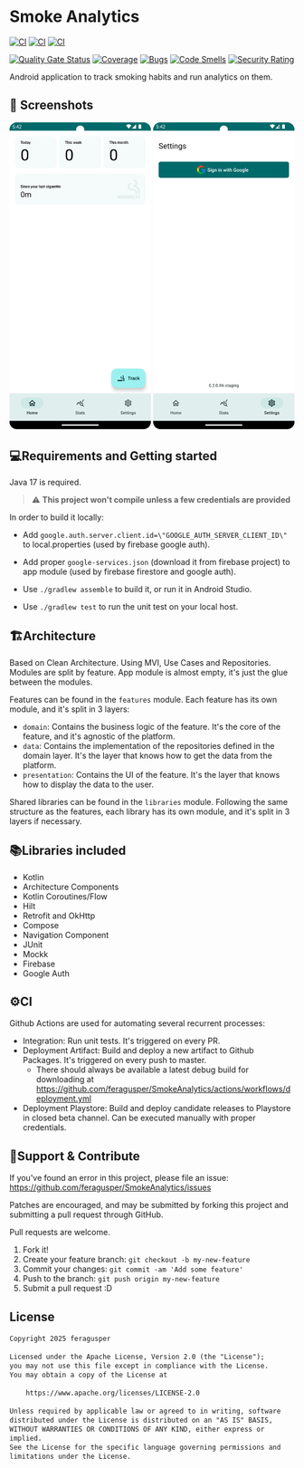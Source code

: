 # Smoke Analytics

[![CI](https://github.com/feragusper/SmokeAnalytics/actions/workflows/deployment_artifact.yml/badge.svg?branch=master)](https://github.com/feragusper/SmokeAnalytics/actions/workflows/deployment_artifact.yml)
[![CI](https://github.com/feragusper/SmokeAnalytics/actions/workflows/deployment_playstore.yml/badge.svg?branch=master)](https://github.com/feragusper/SmokeAnalytics/actions/workflows/deployment_playstore.yml)
[![CI](https://github.com/feragusper/SmokeAnalytics/actions/workflows/integration.yml/badge.svg?branch=master)](https://github.com/feragusper/SmokeAnalytics/actions/workflows/integration.yml)

[![Quality Gate Status](https://sonarcloud.io/api/project_badges/measure?project=feragusper_SmokeAnalytics&metric=alert_status)](https://sonarcloud.io/dashboard?id=feragusper_SmokeAnalytics>)
[![Coverage](https://sonarcloud.io/api/project_badges/measure?project=feragusper_SmokeAnalytics&metric=coverage)](https://sonarcloud.io/component_measures/metric/coverage/list?id=feragusper_SmokeAnalytics)
[![Bugs](https://sonarcloud.io/api/project_badges/measure?project=feragusper_SmokeAnalytics&metric=bugs)](https://sonarcloud.io/component_measures/metric/reliability_rating/list?id=feragusper_SmokeAnalytics)
[![Code Smells](https://sonarcloud.io/api/project_badges/measure?project=feragusper_SmokeAnalytics&metric=code_smells)](https://sonarcloud.io/component_measures/metric/code_smells/list?id=feragusper_SmokeAnalytics)
[![Security Rating](https://sonarcloud.io/api/project_badges/measure?project=feragusper_SmokeAnalytics&metric=security_rating)](https://sonarcloud.io/component_measures/metric/security_rating/list?id=feragusper_SmokeAnalytics)

Android application to track smoking habits and run analytics on them.

📸 Screenshots
--------------
<p>
  <!--suppress CheckImageSize -->
<img src="misc/image/screen_home.png" width="250"  alt="home screen"/>
  <!--suppress CheckImageSize -->
<img src="misc/image/screen_settings.png" width="250"  alt="settings screen"/>
</p>

💻Requirements and Getting started
----------------------------------
Java 17 is required.

> :warning: **This project won't compile unless a few credentials are provided**

In order to build it locally:

- Add `google.auth.server.client.id=\"GOOGLE_AUTH_SERVER_CLIENT_ID\"` to local.properties (used by
  firebase google auth).
- Add proper `google-services.json` (download it from firebase project) to app module (used by
  firebase firestore and google auth).

- Use `./gradlew assemble` to build it, or run it in Android Studio.
- Use `./gradlew test` to run the unit test on your local host.

🏗️Architecture
--------------
Based on Clean Architecture. Using MVI, Use Cases and Repositories.
Modules are split by feature. App module is almost empty, it's just the glue between the modules.

Features can be found in the `features` module. Each feature has its own module, and it's split in 3
layers:

- `domain`: Contains the business logic of the feature. It's the core of the feature, and it's
  agnostic of the platform.
- `data`: Contains the implementation of the repositories defined in the domain layer. It's the
  layer that knows how to get the data from the platform.
- `presentation`: Contains the UI of the feature. It's the layer that knows how to display the data
  to the user.

Shared libraries can be found in the `libraries` module. Following the same structure as the
features, each library has its own module, and it's split in 3 layers if necessary.

📚Libraries included
--------------------

- Kotlin
- Architecture Components
- Kotlin Coroutines/Flow
- Hilt
- Retrofit and OkHttp
- Compose
- Navigation Component
- JUnit
- Mockk
- Firebase
- Google Auth

⚙️CI
----
Github Actions are used for automating several recurrent processes:

- Integration: Run unit tests. It's triggered on every PR.
- Deployment Artifact: Build and deploy a new artifact to Github Packages. It's triggered on every
  push to master.
    - There should always be available a latest debug build for downloading
      at https://github.com/feragusper/SmokeAnalytics/actions/workflows/deployment.yml
- Deployment Playstore: Build and deploy candidate releases to Playstore in closed beta channel. Can
  be executed manually with proper credentials.

🤝Support & Contribute
----------------------
If you've found an error in this project, please file an
issue: https://github.com/feragusper/SmokeAnalytics/issues

Patches are encouraged, and may be submitted by forking this project and submitting a pull request
through GitHub.

Pull requests are welcome.

1. Fork it!
2. Create your feature branch: `git checkout -b my-new-feature`
3. Commit your changes: `git commit -am 'Add some feature'`
4. Push to the branch: `git push origin my-new-feature`
5. Submit a pull request :D

## License

```
Copyright 2025 feragusper

Licensed under the Apache License, Version 2.0 (the "License");
you may not use this file except in compliance with the License.
You may obtain a copy of the License at

    https://www.apache.org/licenses/LICENSE-2.0

Unless required by applicable law or agreed to in writing, software
distributed under the License is distributed on an "AS IS" BASIS,
WITHOUT WARRANTIES OR CONDITIONS OF ANY KIND, either express or implied.
See the License for the specific language governing permissions and
limitations under the License.
```